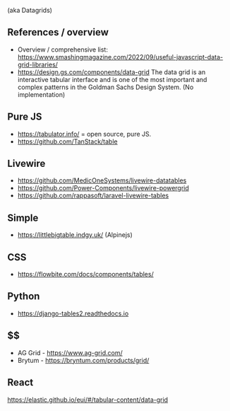 (aka Datagrids)

## References / overview

- Overview / comprehensive list: https://www.smashingmagazine.com/2022/09/useful-javascript-data-grid-libraries/
- https://design.gs.com/components/data-grid The data grid is an interactive tabular interface and is one of the most important and complex patterns in the Goldman Sachs Design System. (No implementation)

## Pure JS

- https://tabulator.info/ = open source, pure JS.
- https://github.com/TanStack/table

## Livewire

- https://github.com/MedicOneSystems/livewire-datatables
- https://github.com/Power-Components/livewire-powergrid
- https://github.com/rappasoft/laravel-livewire-tables

## Simple

- https://littlebigtable.indgy.uk/ (Alpinejs)

## CSS

- https://flowbite.com/docs/components/tables/

## Python

- https://django-tables2.readthedocs.io

## \$\$

- AG Grid - https://www.ag-grid.com/
- Brytum - https://bryntum.com/products/grid/

## React

https://elastic.github.io/eui/#/tabular-content/data-grid
